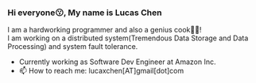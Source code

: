 ### Hi everyone😗, My name is Lucas Chen

I am a hardworking programmer and also a genius cook🧑‍🍳!  
I am working on a distributed system(Tremendous Data Storage and Data Processing) and system fault tolerance.

- Currently working as Software Dev Engineer at Amazon Inc.
- 📫 How to reach me: lucaxchen[AT]gmail[dot]com
